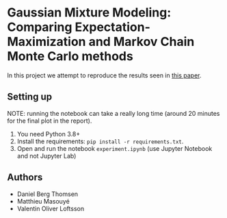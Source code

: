 # Gaussian Mixture Modeling: Comparing Expectation-Maximization and Markov Chain Monte Carlo methods
In this project we attempt to reproduce the results seen in [this paper](https://arxiv.org/pdf/1811.08413.pdf).

## Setting up
NOTE: running the notebook can take a really long time (around 20 minutes for the final plot in the report).

1. You need Python 3.8+
2. Install the requirements: `pip install -r requirements.txt`.
3. Open and run the notebook `experiment.ipynb` (use Jupyter Notebook and not Jupyter Lab)

## Authors
* Daniel Berg Thomsen
* Matthieu Masouyé
* Valentin Oliver Loftsson
